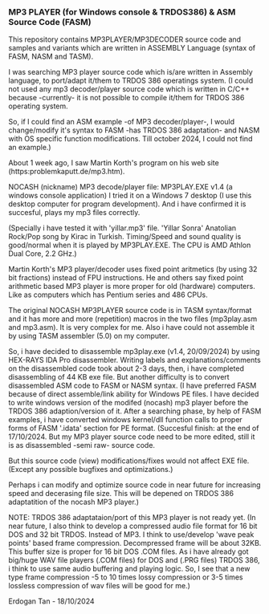 ### MP3 PLAYER (for Windows console & TRDOS386) & ASM Source Code (FASM) ###

This repository contains MP3PLAYER/MP3DECODER source code and samples and variants which are written in ASSEMBLY Language (syntax of FASM, NASM and TASM).

I was searching MP3 player source code which is/are written in Assembly language, to port/adapt it/them to TRDOS 386 operatings system.
(I could not used any mp3 decoder/player source code which is written in C/C++ because -currently- it is not possible to compile it/them for TRDOS 386 operating system.

So, if I could find an ASM example -of MP3 decoder/player-, I would change/modify it's syntax to FASM -has TRDOS 386 adaptation- and NASM with OS specific function modifications. Till october 2024, I could not find an example.)

About 1 week ago, I saw Martin Korth's program on his web site (https:problemkaputt.de/mp3.htm).

NOCASH (nickname) MP3 decode/player file: MP3PLAY.EXE v1.4 (a windows console application)
I tried it on a Windows 7 desktop (I use this desktop computer for program development). And i have confirmed it is succesful, plays my mp3 files correctly.

(Specially i have tested it with 'yillar.mp3' file. 'Yillar Sonra' Anatolian Rock/Pop song by Kirac in Turkish. Timing/Speed and sound quality is good/normal when
it is played by MP3PLAY.EXE. The CPU is AMD Athlon Dual Core, 2.2 GHz.)

Martin Korth's MP3 player/decoder uses fixed point aritmetics (by using 32 bit fractions) instead of FPU instructions.
He and others say fixed point arithmetic based MP3 player is more proper for old (hardware) computers. Like as computers which has Pentium series and 486 CPUs.

The original NOCASH MP3PLAYER source code is in TASM syntax/format and it has more and more (repetition) macros in the two files (mp3play.asm and mp3.asm).
It is very complex for me. Also i have could not assemble it by using TASM assembler (5.0) on my computer.

So, i have decided to disassemble mp3play.exe (v1.4, 20/09/2024) by using HEX-RAYS IDA Pro disassembler. Writing labels and explanations/comments on the disassembled code took about 2-3 days, then, i have completed disassembling of 44 KB exe file.
But another difficulty is to convert disassembled ASM code to FASM or NASM syntax. (I have preferred FASM because of direct assemble/link ability for Windows PE files.
I have decided to write windows version of the modifed (nocash) mp3 player before the TRDOS 386 adaption/version of it.
After a searching phase, by help of FASM examples, i have converted windows kernel/dll function calls to proper forms of FASM '.idata' section for PE format.
(Succesful finish: at the end of 17/10/2024. But my MP3 player source code need to be more edited, still it is as disassembled -semi raw- source code. 

But this source code (view) modifications/fixes would not affect EXE file. (Except any possible bugfixes and optimizations.) 

Perhaps i can modify and optimize source code in near future for increasing speed and decerasing file size. This will be depened on TRDOS 386 adaptatition of the nocash MP3 player.)

NOTE: TRDOS 386 adaptataion/port of this MP3 player is not ready yet.
      (In  near future, I also think to develop a compressed audio file format for 16 bit DOS and 32 bit TRDOS. Instead of MP3.
       I think to use/develop 'wave peak points' based frame compression. Decompressed frame will be about 32KB. This buffer size is proper for 16 bit DOS .COM files.
 As i have already got big/huge WAV file players (.COM files) for DOS and (.PRG files) TRDOS 386, i think to use same audio buffering and playing logic. So, I see that a new type frame compression -5 to 10 times lossy compression or 3-5 times lossless compression of wav files will be good for me.)
       
Erdogan Tan - 18/10/2024
